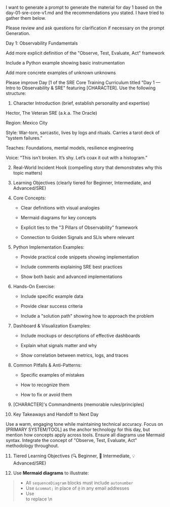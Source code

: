 I want to generate a prompt to generate the material for day 1 based on the day-01-sre-core-v1.md and the recommendations you stated.  I have tried to gather them below.

Please review and ask questions for clarification if necessary on the prompt Generation.

Day 1: Observability Fundamentals

Add more explicit definition of the "Observe, Test, Evaluate, Act" framework

Include a Python example showing basic instrumentation

Add more concrete examples of unknown unknowns

Please improve Day [1 of the SRE Core Training Curriculum titled "Day 1 — Intro to Observability & SRE" featuring [CHARACTER]. Use the following structure:

1. Character Introduction (brief, establish personality and expertise)

Hector, The Veteran SRE (a.k.a. The Oracle)

Region: Mexico City

Style: War-torn, sarcastic, lives by logs and rituals. Carries a tarot deck of “system failures.”

Teaches: Foundations, mental models, resilience engineering

Voice: “This isn’t broken. It’s shy. Let’s coax it out with a histogram.”

2. Real-World Incident Hook (compelling story that demonstrates why this topic matters)

3. Learning Objectives (clearly tiered for Beginner, Intermediate, and Advanced/SRE)

4. Core Concepts:

   - Clear definitions with visual analogies

   - Mermaid diagrams for key concepts

   - Explicit ties to the "3 Pillars of Observability" framework

   - Connection to Golden Signals and SLIs where relevant

5. Python Implementation Examples:

   - Provide practical code snippets showing implementation

   - Include comments explaining SRE best practices

   - Show both basic and advanced implementations

6. Hands-On Exercise:

   - Include specific example data

   - Provide clear success criteria

   - Include a "solution path" showing how to approach the problem

7. Dashboard & Visualization Examples:

   - Include mockups or descriptions of effective dashboards

   - Explain what signals matter and why

   - Show correlation between metrics, logs, and traces

8. Common Pitfalls & Anti-Patterns:

   - Specific examples of mistakes

   - How to recognize them

   - How to fix or avoid them

9. [CHARACTER]'s Commandments (memorable rules/principles)

10. Key Takeaways and Handoff to Next Day

Use a warm, engaging tone while maintaining technical accuracy. Focus on [PRIMARY SYSTEM/TOOL] as the anchor technology for this day, but mention how concepts apply across tools. Ensure all diagrams use Mermaid syntax. Integrate the concept of "Observe, Test, Evaluate, Act" methodology throughout.

11. Tiered Learning Objectives (🔍 Beginner, 🧩 Intermediate, 💡 Advanced/SRE) 

12.  Use **Mermaid diagrams** to illustrate:  
>    - All `sequenceDiagram` blocks must include `autonumber`  
>    - Use `&commat;` in place of `@` in any email addresses  
>    - Use <br> to replace \n